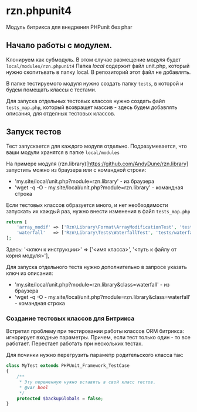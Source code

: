 # rzn.phpunit4
Модуль битрикса для внедрения PHPunit без phar

## Начало работы с модулем.

Клонируем как субмодуль. В этом случае размещение модуля будет `local/modules/rzn.phpunit4` Папка *local* содержит файл unit.php, который нужно скопитьвать в папку local. В репозиторий этот файл не добавлять.

В папке тестируемого модуля нужно создать папку `tests`, в которой и будем помещать классы с тестами.

Для запуска отдельных тестовых классов нужно создать файл `tests_map.php`, который возвращет массив - здесь будем добавлять описания, для отделных тестовых классов.

## Запуск тестов

Тест запускается для каждого модуля отдельно. Подразумевается, что ваши модули хранятся в папке  `local/modules`

На примере модуля (rzn.library)[https://github.com/AndyDune/rzn.library] запустить можно из браузера или с командной строки:

- 'my.site/local/unit.php?module=rzn.library' - из браузера
- 'wget -q -O - my.site/local/unit.php?module=rzn.library' - командная строка

Если тестовых классов образуется много, и нет необходимости запускать их каждый раз, нужно внести изменения в файл `tests_map.php`

```php
return [
    'array_modif' => ['Rzn\Library\Format\ArrayModificationTest', 'tests/format/arraymodificationTest.php'],
    'waterfall'   => ['Rzn\Library\Tests\WaterfallTest', 'tests/waterfallTest.php']
];
```
Здесь: '<ключ к инструкции>' => ['<имя класса>', '<путь к файлу от корня модуля>'],

Для запуска отдельного теста нужно дополнительно в запросе указать ключ из описания:

- 'my.site/local/unit.php?module=rzn.library&class=waterfall' - из браузера
- 'wget -q -O - my.site/local/unit.php?module=rzn.library\&class=waterfall' - командная строка


### Создание тестовых классов для Битрикса

Встретил проблему при тестировании работы классов ORM битрикса: игнорирует входные параметры. Причем, если тест только один - то все работает. Перестает работать при нескольких тестах.

Для починки нужно перегрузить параметр родительского класса так: 

```php
class MyTest extends PHPUnit_Framework_TestCase
{
    /**
     * Эту переменную нужно вставить в свой класс тестов.
     * @var bool
     */
    protected $backupGlobals = false;
}
```
